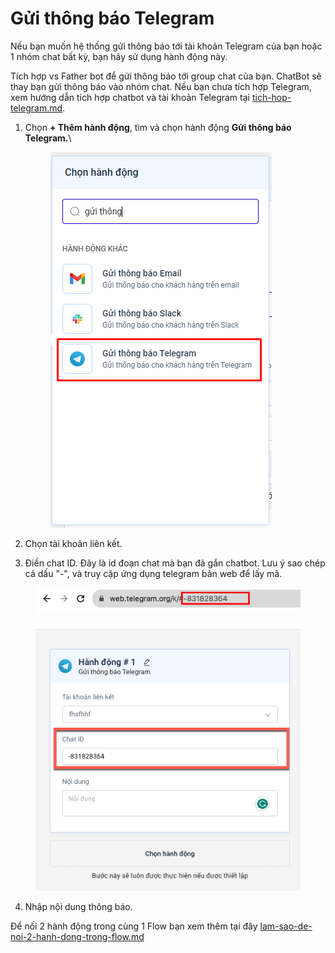 # Gửi thông báo Telegram

Nếu bạn muốn hệ thống gửi thông báo tới tài khoản Telegram của bạn hoặc 1 nhóm chat bất kỳ, bạn hãy sử dụng hành động này.

Tích hợp vs Father bot để gửi thông báo tới group chat của bạn. ChatBot sẽ thay bạn gửi thông báo vào nhóm chat. Nếu bạn chưa tích hợp Telegram, xem hướng dẫn tích hợp chatbot và tài khoản Telegram tại [tich-hop-telegram.md](../../../tich-hop/huong-dan-tich-hop/tich-hop-telegram.md "mention").

1.  Chọn **+ Thêm hành động**, tìm và chọn hành động **Gửi thông báo Telegram.**\


    <figure><img src="../../../.gitbook/assets/image (355).png" alt=""><figcaption></figcaption></figure>
2. Chọn tài khoản liên kết.
3. Điền chat ID. Đây là id đoạn chat mà bạn đã gắn chatbot. Lưu ý sao chép cả dấu "-", và truy cập ứng dụng telegram bản web để lấy mã.

<figure><img src="../../../.gitbook/assets/image (456).png" alt=""><figcaption></figcaption></figure>

<figure><img src="../../../.gitbook/assets/chat id.png" alt=""><figcaption></figcaption></figure>

4. Nhập nội dung thông báo.

Để nối 2 hành động trong cùng 1 Flow bạn xem thêm tại đây [lam-sao-de-noi-2-hanh-dong-trong-flow.md](../lam-sao-de-noi-2-hanh-dong-trong-flow.md "mention")
